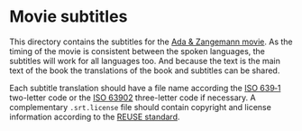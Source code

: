<!--
SPDX-FileCopyrightText: 2025 Nico Rikken <nico.rikken@fsfe.org>

SPDX-License-Identifier: CC-BY-SA-4.0
-->

# Movie subtitles

This directory contains the subtitles for the [Ada & Zangemann
movie](https://fsfe.org/activities/ada-zangemann/movie). As the timing of the
movie is consistent between the spoken languages, the subtitles will work for
all languages too. And because the text is the main text of the book the
translations of the book and subtitles can be shared.

Each subtitle translation should have a file name according the [ISO
639‑1](https://en.wikipedia.org/wiki/ISO_639-1) two-letter code or the [ISO
63902](https://en.wikipedia.org/wiki/ISO_639-2) three-letter code if necessary.
A complementary `.srt.license` file should contain copyright and license
information according to the [REUSE
standard](https://reuse.software/spec-3.3/#comment-headers).
